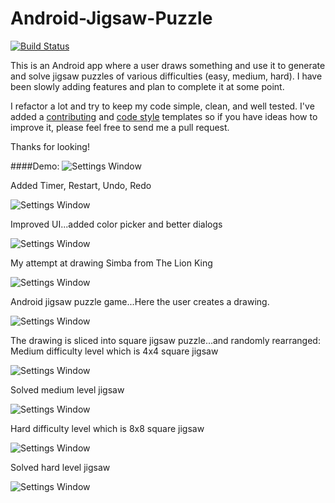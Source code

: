 Android-Jigsaw-Puzzle
=====================

[![Build Status](https://travis-ci.org/julesbond007/Android-Jigsaw-Puzzle.svg)](https://travis-ci.org/julesbond007/Android-Jigsaw-Puzzle)

This is an Android app where a user draws something and use it to generate and solve jigsaw puzzles of various difficulties (easy, medium, hard).  I have been slowly adding features and plan to complete it at some point.  

I refactor a lot and try to keep my code simple, clean, and well tested.  I've added a [contributing](https://github.com/julesbond007/Android-Jigsaw-Puzzle/blob/master/CONTRIBUTING.md) and [code style](https://github.com/julesbond007/Android-Jigsaw-Puzzle/blob/master/codeStyle/intellij-java-style.xml) templates so if you have ideas how to improve it, please feel free to send me a pull request.

Thanks for looking!

####Demo:
![Settings Window](https://raw.github.com/julesbond007/Android-Jigsaw-Puzzle/master/docs/screenshots/demo.gif)

Added Timer, Restart, Undo, Redo

![Settings Window](https://raw.github.com/julesbond007/Android-Jigsaw-Puzzle/master/docs/screenshots/jigsaw_timer.png)

Improved UI...added color picker and better dialogs

![Settings Window](https://raw.github.com/julesbond007/Android-Jigsaw-Puzzle/master/docs/screenshots/color_picker.png)

My attempt at drawing Simba from The Lion King

![Settings Window](https://raw.github.com/julesbond007/Android-Jigsaw-Puzzle/master/docs/screenshots/simba.png)

Android jigsaw puzzle game...Here the user creates a drawing.

![Settings Window](https://raw.github.com/julesbond007/Android-Jigsaw-Puzzle/master/docs/screenshots/original_drawing.png)

The drawing is sliced into square jigsaw puzzle...and randomly rearranged:
Medium difficulty level which is 4x4 square jigsaw

![Settings Window](https://raw.github.com/julesbond007/Android-Jigsaw-Puzzle/master/docs/screenshots/jigsaw_puzzle.png)


Solved medium level jigsaw

![Settings Window](https://raw.github.com/julesbond007/Android-Jigsaw-Puzzle/master/docs/screenshots/tiled_jigsaw.png)


Hard difficulty level which is 8x8 square jigsaw

![Settings Window](https://raw.github.com/julesbond007/Android-Jigsaw-Puzzle/master/docs/screenshots/hard_puzzle.png)


Solved hard level jigsaw

![Settings Window](https://raw.github.com/julesbond007/Android-Jigsaw-Puzzle/master/docs/screenshots/hard_solved.png)
